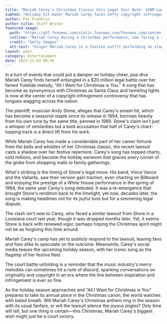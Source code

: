 ```yaml
---
title: "Mariah Carey's Christmas Classic Hits Legal Sour Note: $20M Lawsuit Looms"
subhed: "Holiday hit-maker Mariah Carey faces hefty copyright infringement lawsuit over iconic Christmas anthem."
author: Pat Franklin
author-title: Staff Writer
featured-image: 
  path: "https://a57.foxnews.com/static.foxnews.com/foxnews.com/content/uploads/2022/11/720/405/mariah-carey-with-Santa.jpg?ve=1&tl=1"
  cutline: "Mariah Carey during a Christmas performance, now facing a $20M lawsuit."
  credit: "Getty Images"
  alt-text: "Singer Mariah Carey in a festive outfit performing on stage."
layout: post
category: Entertainment
date: 2023-11-03 09:36
---
```


In a turn of events that could put a damper on holiday cheer, pop diva Mariah Carey finds herself entangled in a $20 million legal battle over her famed Yuletide melody, "All I Want for Christmas is You." A song that has become as synonymous with Christmas as Santa Claus and twinkling lights is now at the center of a copyright infringement controversy that has tongues wagging across the nation.

The plaintiff, musician Andy Stone, alleges that Carey's smash hit, which has become a seasonal staple since its release in 1994, borrows heavily from his own tune by the same title, penned in 1989. Stone's claim isn't just a whisper of similarities but a bold accusation that half of Carey's chart-topping track is a direct lift from his work.

While Mariah Carey has made a considerable part of her career fortune from the bells and whistles of her Christmas classic, the recent lawsuit casts a shadow over her festive repertoire. Carey's song has topped charts, sold millions, and become the holiday earworm that graces every corner of the globe from shopping malls to family gatherings.

What's striking is the timing of Stone's legal move. His band, Vince Vance and the Valiants, saw their version gain traction, even charting on Billboard and enjoying the prestige of a White House performance in the spring of 1994, the same year Carey's song debuted. It was a re-emergence that brought Stone's rendition back to the limelight, yet now, decades later, the song is making headlines not for its joyful tune but for a simmering legal dispute.

The clash isn't new to Carey, who faced a similar lawsuit from Stone in a Louisiana court last year, though it was dropped months later. Yet, it seems Stone is back with renewed vigor, perhaps hoping the Christmas spirit might not be as forgiving this time around.

Mariah Carey's camp has yet to publicly respond to the lawsuit, leaving fans and foes alike to speculate on the outcome. Meanwhile, Carey's social media teases the upcoming holiday season, with her iconic song as the flagship of her festive fleet.

The court battle unfolding is a reminder that the music industry's merry melodies can sometimes hit a note of discord, sparking conversations on originality and copyright in an era where the line between inspiration and infringement is ever so fine.

As the holiday season approaches and "All I Want for Christmas is You" prepares to take its annual place in the Christmas canon, the world watches with bated breath. Will Mariah Carey's Christmas anthem ring in the season with its usual fanfare, or will the lawsuit silence the joyous jingles? Only time will tell, but one thing is certain—this Christmas, Mariah Carey's biggest wish might just be a court victory.
